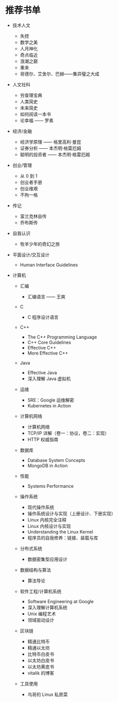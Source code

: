 # 推荐书单

-   技术人文

    -   失控
    -   数学之美
    -   人月神化
    -   奇点临近
    -   浪潮之巅
    -   重来
    -   哥德尔、艾舍尔、巴赫——集异璧之大成

-   人文社科

    -   穷查理宝典
    -   人类简史
    -   未来简史
    -   如何阅读一本书
    -   论幸福 —— 罗素

-   经济/金融

    -   经济学原理 —— 格里高利·曼昆
    -   证券分析 —— 本杰明·格雷厄姆
    -   聪明的投资者 —— 本杰明·格雷厄姆

-   创业/管理

    -   从 0 到 1
    -   创业者手册
    -   创业维艰
    -   不拘一格

-   传记

    -   富兰克林自传
    -   乔布斯传

-   自我认识

    -   牧羊少年的奇幻之旅

-   平面设计/交互设计

    -   Human Interface Guidelines

-   计算机

    -   汇编

        -   汇编语言 —— 王爽

    -   C

        -   C 程序设计语言

    -   C++

        -   The C++ Programming Language
        -   C++ Core Guidelines
        -   Effective C++
        -   More Effective C++

    -   Java

        -   Effective Java
        -   深入理解 Java 虚拟机

    -   运维

        -   SRE：Google 运维解密
        -   Kubernetes in Action

    -   计算机网络

        -   计算机网络
        -   TCP/IP 详解（卷一：协议，卷二：实现）
        -   HTTP 权威指南

    -   数据库

        -   Database System Concepts
        -   MongoDB in Action

    -   性能

        -   Systems Performance

    -   操作系统

        -   现代操作系统
        -   操作系统设计与实现（上册设计、下册实现）
        -   Linux 内核完全注释
        -   Linux 内核设计与实现
        -   Understanding the Linux Kernel
        -   程序员的自我修养：链接、装载与库

    -   分布式系统

        -   数据密集型应用设计

    -   数据结构与算法

        -   算法导论

    -   软件工程/计算机系统

        -   Software Engineering at Google
        -   深入理解计算机系统
        -   Unix 编程艺术
        -   领域驱动设计

    -   区块链

        -   精通比特币
        -   精通以太坊
        -   比特币白皮书
        -   以太坊白皮书
        -   以太坊黄皮书
        -   vitalik 的博客

    -   工具使用

        -   鸟哥的 Linux 私房菜
